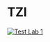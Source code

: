 # TZI

[![Test Lab 1](https://github.com/Yu-225/TZI/actions/workflows/test.yml/badge.svg)](https://github.com/Yu-225/TZI/actions/workflows/test.yml)
